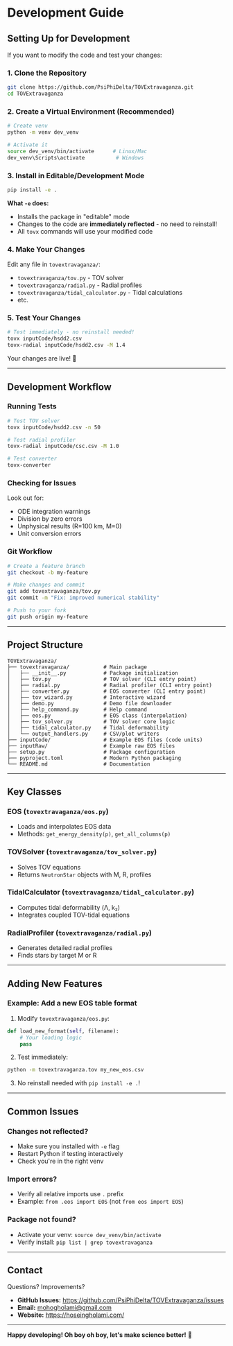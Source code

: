# Development Guide

## Setting Up for Development

If you want to modify the code and test your changes:

### 1. Clone the Repository

```bash
git clone https://github.com/PsiPhiDelta/TOVExtravaganza.git
cd TOVExtravaganza
```

### 2. Create a Virtual Environment (Recommended)

```bash
# Create venv
python -m venv dev_venv

# Activate it
source dev_venv/bin/activate      # Linux/Mac
dev_venv\Scripts\activate          # Windows
```

### 3. Install in Editable/Development Mode

```bash
pip install -e .
```

**What `-e` does:**
- Installs the package in "editable" mode
- Changes to the code are **immediately reflected** - no need to reinstall!
- All `tovx` commands will use your modified code

### 4. Make Your Changes

Edit any file in `tovextravaganza/`:
- `tovextravaganza/tov.py` - TOV solver
- `tovextravaganza/radial.py` - Radial profiles
- `tovextravaganza/tidal_calculator.py` - Tidal calculations
- etc.

### 5. Test Your Changes

```bash
# Test immediately - no reinstall needed!
tovx inputCode/hsdd2.csv
tovx-radial inputCode/hsdd2.csv -M 1.4
```

Your changes are live! 🚀

---

## Development Workflow

### Running Tests

```bash
# Test TOV solver
tovx inputCode/hsdd2.csv -n 50

# Test radial profiler
tovx-radial inputCode/csc.csv -M 1.0

# Test converter
tovx-converter
```

### Checking for Issues

Look out for:
- ODE integration warnings
- Division by zero errors
- Unphysical results (R=100 km, M=0)
- Unit conversion errors

### Git Workflow

```bash
# Create a feature branch
git checkout -b my-feature

# Make changes and commit
git add tovextravaganza/tov.py
git commit -m "Fix: improved numerical stability"

# Push to your fork
git push origin my-feature
```

---

## Project Structure

```
TOVExtravaganza/
├── tovextravaganza/           # Main package
│   ├── __init__.py            # Package initialization
│   ├── tov.py                 # TOV solver (CLI entry point)
│   ├── radial.py              # Radial profiler (CLI entry point)
│   ├── converter.py           # EOS converter (CLI entry point)
│   ├── tov_wizard.py          # Interactive wizard
│   ├── demo.py                # Demo file downloader
│   ├── help_command.py        # Help command
│   ├── eos.py                 # EOS class (interpolation)
│   ├── tov_solver.py          # TOV solver core logic
│   ├── tidal_calculator.py    # Tidal deformability
│   └── output_handlers.py     # CSV/plot writers
├── inputCode/                 # Example EOS files (code units)
├── inputRaw/                  # Example raw EOS files
├── setup.py                   # Package configuration
├── pyproject.toml             # Modern Python packaging
└── README.md                  # Documentation
```

---

## Key Classes

### EOS (`tovextravaganza/eos.py`)
- Loads and interpolates EOS data
- Methods: `get_energy_density(p)`, `get_all_columns(p)`

### TOVSolver (`tovextravaganza/tov_solver.py`)
- Solves TOV equations
- Returns `NeutronStar` objects with M, R, profiles

### TidalCalculator (`tovextravaganza/tidal_calculator.py`)
- Computes tidal deformability (Λ, k₂)
- Integrates coupled TOV-tidal equations

### RadialProfiler (`tovextravaganza/radial.py`)
- Generates detailed radial profiles
- Finds stars by target M or R

---

## Adding New Features

### Example: Add a new EOS table format

1. Modify `tovextravaganza/eos.py`:
```python
def load_new_format(self, filename):
    # Your loading logic
    pass
```

2. Test immediately:
```bash
python -m tovextravaganza.tov my_new_eos.csv
```

3. No reinstall needed with `pip install -e .`!

---

## Common Issues

### Changes not reflected?
- Make sure you installed with `-e` flag
- Restart Python if testing interactively
- Check you're in the right venv

### Import errors?
- Verify all relative imports use `.` prefix
- Example: `from .eos import EOS` (not `from eos import EOS`)

### Package not found?
- Activate your venv: `source dev_venv/bin/activate`
- Verify install: `pip list | grep tovextravaganza`

---

## Contact

Questions? Improvements?
- **GitHub Issues:** https://github.com/PsiPhiDelta/TOVExtravaganza/issues
- **Email:** mohogholami@gmail.com
- **Website:** https://hoseingholami.com/

---

**Happy developing! Oh boy oh boy, let's make science better!** 🚀

